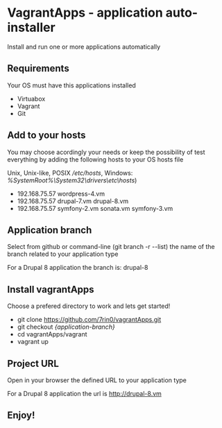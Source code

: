 # VagrantApps - application auto-installer
Install and run one or more applications automatically 

## Requirements
Your OS must have this applications installed
- Virtuabox
- Vagrant
- Git

## Add to your hosts
You may choose acordingly your needs or keep the possibility of test everything by adding the following hosts to your OS hosts file

Unix, Unix-like, POSIX */etc/hosts*, Windows: *%SystemRoot%\System32\drivers\etc\hosts*)
- 192.168.75.57   wordpress-4.vm
- 192.168.75.57   drupal-7.vm drupal-8.vm
- 192.168.75.57   symfony-2.vm sonata.vm symfony-3.vm

## Application branch
Select from github or command-line (git branch -r --list) the name of the branch related to your application type

For a Drupal 8 application the branch is: drupal-8

## Install vagrantApps
Choose a prefered directory to work and lets get started!
- git clone https://github.com/7rin0/vagrantApps.git
- git checkout *{application-branch}*
- cd vagrantApps/vagrant
- vagrant up


## Project URL
Open in your browser the defined URL to your application type

For a Drupal 8 application the url is http://drupal-8.vm

## Enjoy!
